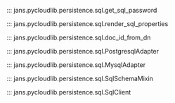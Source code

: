 ::: jans.pycloudlib.persistence.sql.get_sql_password

::: jans.pycloudlib.persistence.sql.render_sql_properties

::: jans.pycloudlib.persistence.sql.doc_id_from_dn

::: jans.pycloudlib.persistence.sql.PostgresqlAdapter

::: jans.pycloudlib.persistence.sql.MysqlAdapter

::: jans.pycloudlib.persistence.sql.SqlSchemaMixin

::: jans.pycloudlib.persistence.sql.SqlClient
